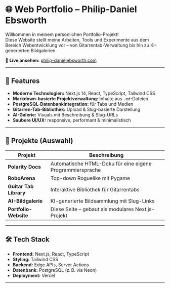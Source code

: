 # 🌐 Web Portfolio – Philip-Daniel Ebsworth

Willkommen in meinem persönlichen Portfolio-Projekt!  
Diese Website stellt meine Arbeiten, Tools und Experimente aus dem Bereich Webentwicklung vor – von Gitarrentab-Verwaltung bis hin zu KI-generierten Bildgalerien.

🔗 **Live ansehen:** [philip-danielebsworth.com](https://philip-danielebsworth.com/)

---

## 🚀 Features

- **Moderne Technologien:** Next.js 14, React, TypeScript, Tailwind CSS
- **Markdown-basierte Projektverwaltung:** Inhalte aus `.md`-Dateien
- **PostgreSQL-Datenbankintegration:** für Tabs und Medien
- **Gitarren-Tab-Bibliothek:** Upload & Slug-basierte Darstellung
- **AI-Galerie:** Visuals mit Beschreibung & Slug-URLs
- **Saubere UI/UX:** responsive, performant & minimalistisch

---

## 🧠 Projekte (Auswahl)

| Projekt               | Beschreibung                                             |
|-----------------------|----------------------------------------------------------|
| **Polarity Docs**     | Automatische HTML-Doku für eine eigene Programmiersprache |
| **RoboArena**         | Top-down Roguelike mit Pygame                             |
| **Guitar Tab Library**| Interaktive Bibliothek für Gitarrentabs                  |
| **AI-Bildgalerie**    | KI-generierte Bildsammlung mit Slug-Links                |
| **Portfolio-Website** | Diese Seite – gebaut als modulares Next.js-Projekt       |

---

## 🛠 Tech Stack

- **Frontend:** Next.js, React, TypeScript
- **Styling:** Tailwind CSS
- **Backend:** Edge APIs, Server Actions
- **Datenbank:** PostgreSQL (z. B. via Neon)
- **Deployment:** Vercel

---

